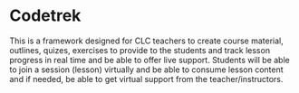 # Codetrek

This is a framework designed for CLC teachers to create course material, outlines, quizes, exercises to provide to the students and track lesson progress in real time and be able to offer live support. Students will be able to join a session (lesson) virtually and be able to consume lesson content and if needed, be able to get virtual support from the teacher/instructors.
